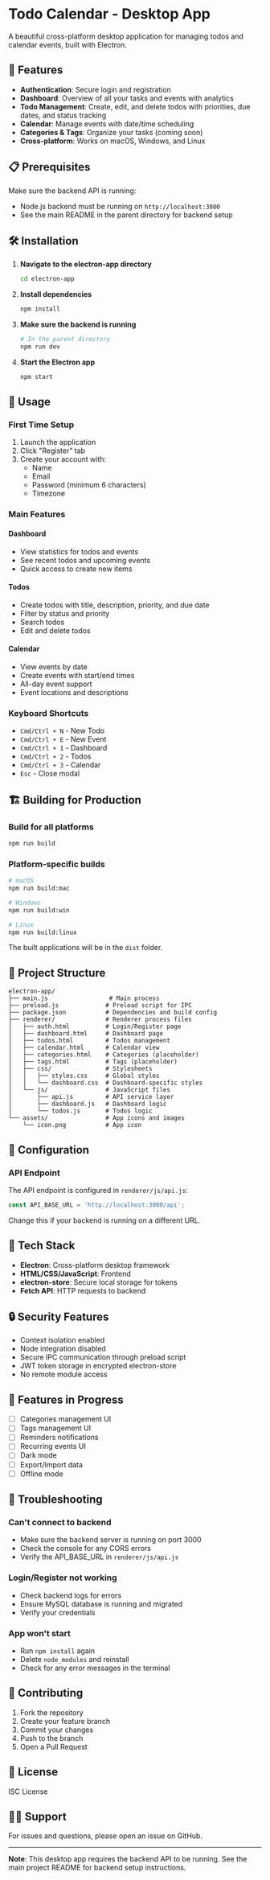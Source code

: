# Todo Calendar - Desktop App

A beautiful cross-platform desktop application for managing todos and calendar events, built with Electron.

## 🚀 Features

- **Authentication**: Secure login and registration
- **Dashboard**: Overview of all your tasks and events with analytics
- **Todo Management**: Create, edit, and delete todos with priorities, due dates, and status tracking
- **Calendar**: Manage events with date/time scheduling
- **Categories & Tags**: Organize your tasks (coming soon)
- **Cross-platform**: Works on macOS, Windows, and Linux

## 📋 Prerequisites

Make sure the backend API is running:
- Node.js backend must be running on `http://localhost:3000`
- See the main README in the parent directory for backend setup

## 🛠️ Installation

1. **Navigate to the electron-app directory**
   ```bash
   cd electron-app
   ```

2. **Install dependencies**
   ```bash
   npm install
   ```

3. **Make sure the backend is running**
   ```bash
   # In the parent directory
   npm run dev
   ```

4. **Start the Electron app**
   ```bash
   npm start
   ```

## 🎯 Usage

### First Time Setup

1. Launch the application
2. Click "Register" tab
3. Create your account with:
   - Name
   - Email
   - Password (minimum 6 characters)
   - Timezone

### Main Features

#### Dashboard
- View statistics for todos and events
- See recent todos and upcoming events
- Quick access to create new items

#### Todos
- Create todos with title, description, priority, and due date
- Filter by status and priority
- Search todos
- Edit and delete todos

#### Calendar
- View events by date
- Create events with start/end times
- All-day event support
- Event locations and descriptions

### Keyboard Shortcuts

- `Cmd/Ctrl + N` - New Todo
- `Cmd/Ctrl + E` - New Event
- `Cmd/Ctrl + 1` - Dashboard
- `Cmd/Ctrl + 2` - Todos
- `Cmd/Ctrl + 3` - Calendar
- `Esc` - Close modal

## 🏗️ Building for Production

### Build for all platforms
```bash
npm run build
```

### Platform-specific builds
```bash
# macOS
npm run build:mac

# Windows
npm run build:win

# Linux
npm run build:linux
```

The built applications will be in the `dist` folder.

## 📁 Project Structure

```
electron-app/
├── main.js                 # Main process
├── preload.js             # Preload script for IPC
├── package.json           # Dependencies and build config
├── renderer/              # Renderer process files
│   ├── auth.html          # Login/Register page
│   ├── dashboard.html     # Dashboard page
│   ├── todos.html         # Todos management
│   ├── calendar.html      # Calendar view
│   ├── categories.html    # Categories (placeholder)
│   ├── tags.html          # Tags (placeholder)
│   ├── css/               # Stylesheets
│   │   ├── styles.css     # Global styles
│   │   └── dashboard.css  # Dashboard-specific styles
│   └── js/                # JavaScript files
│       ├── api.js         # API service layer
│       ├── dashboard.js   # Dashboard logic
│       └── todos.js       # Todos logic
└── assets/                # App icons and images
    └── icon.png           # App icon
```

## 🔧 Configuration

### API Endpoint
The API endpoint is configured in `renderer/js/api.js`:
```javascript
const API_BASE_URL = 'http://localhost:3000/api';
```

Change this if your backend is running on a different URL.

## 🎨 Tech Stack

- **Electron**: Cross-platform desktop framework
- **HTML/CSS/JavaScript**: Frontend
- **electron-store**: Secure local storage for tokens
- **Fetch API**: HTTP requests to backend

## 🔒 Security Features

- Context isolation enabled
- Node integration disabled
- Secure IPC communication through preload script
- JWT token storage in encrypted electron-store
- No remote module access

## 📝 Features in Progress

- [ ] Categories management UI
- [ ] Tags management UI
- [ ] Reminders notifications
- [ ] Recurring events UI
- [ ] Dark mode
- [ ] Export/Import data
- [ ] Offline mode

## 🐛 Troubleshooting

### Can't connect to backend
- Make sure the backend server is running on port 3000
- Check the console for any CORS errors
- Verify the API_BASE_URL in `renderer/js/api.js`

### Login/Register not working
- Check backend logs for errors
- Ensure MySQL database is running and migrated
- Verify your credentials

### App won't start
- Run `npm install` again
- Delete `node_modules` and reinstall
- Check for any error messages in the terminal

## 🤝 Contributing

1. Fork the repository
2. Create your feature branch
3. Commit your changes
4. Push to the branch
5. Open a Pull Request

## 📄 License

ISC License

## 👨‍💻 Support

For issues and questions, please open an issue on GitHub.

---

**Note**: This desktop app requires the backend API to be running. See the main project README for backend setup instructions.
